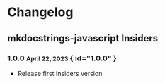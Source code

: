 # Changelog

## mkdocstrings-javascript Insiders

### 1.0.0 <small>April 22, 2023</small> { id="1.0.0" }

- Release first Insiders version
